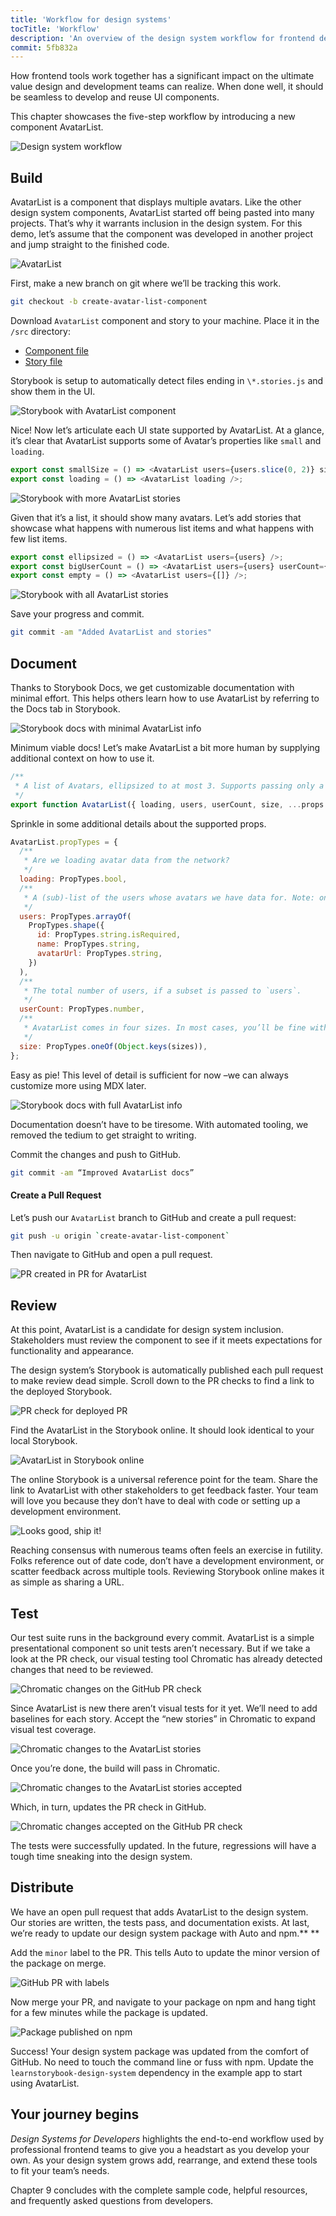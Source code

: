 ```yaml
---
title: 'Workflow for design systems'
tocTitle: 'Workflow'
description: 'An overview of the design system workflow for frontend developers'
commit: 5fb832a
---
```


How frontend tools work together has a significant impact on the ultimate value design and development teams can realize. When done well, it should be seamless to develop and reuse UI components.

This chapter showcases the five-step workflow by introducing a new component AvatarList.

![Design system workflow](/design-systems-for-developers/design-system-workflow-horizontal.jpg)

## Build

AvatarList is a component that displays multiple avatars. Like the other design system components, AvatarList started off being pasted into many projects. That’s why it warrants inclusion in the design system. For this demo, let’s assume that the component was developed in another project and jump straight to the finished code.

![AvatarList](/design-systems-for-developers/AvatarList.jpg)

First, make a new branch on git where we’ll be tracking this work.

```bash
git checkout -b create-avatar-list-component
```

Download `AvatarList` component and story to your machine. Place it in the `/src` directory:

- [Component file](https://raw.githubusercontent.com/chromaui/learnstorybook-design-system/2347a5e8b27635f39091728d0845ff7a2ded3699/src/AvatarList.js)
- [Story file](https://raw.githubusercontent.com/chromaui/learnstorybook-design-system/2347a5e8b27635f39091728d0845ff7a2ded3699/src/AvatarList.stories.js)

Storybook is setup to automatically detect files ending in `\*.stories.js` and show them in the UI.

![Storybook with AvatarList component](/design-systems-for-developers/storybook-with-avatarlist.png)

Nice! Now let’s articulate each UI state supported by AvatarList. At a glance, it’s clear that AvatarList supports some of Avatar’s properties like `small` and `loading`.

```javascript
export const smallSize = () => <AvatarList users={users.slice(0, 2)} size="small" />;
export const loading = () => <AvatarList loading />;
```

![Storybook with more AvatarList stories](/design-systems-for-developers/storybook-with-avatarlist-loading.png)

Given that it’s a list, it should show many avatars. Let’s add stories that showcase what happens with numerous list items and what happens with few list items.

```javascript
export const ellipsized = () => <AvatarList users={users} />;
export const bigUserCount = () => <AvatarList users={users} userCount={100} />;
export const empty = () => <AvatarList users={[]} />;
```

![Storybook with all AvatarList stories](/design-systems-for-developers/storybook-with-all-avatarlist-stories.png)

Save your progress and commit.

```bash
git commit -am "Added AvatarList and stories"
```

## Document

Thanks to Storybook Docs, we get customizable documentation with minimal effort. This helps others learn how to use AvatarList by referring to the Docs tab in Storybook.

![Storybook docs with minimal AvatarList info](/design-systems-for-developers/storybook-docs-minimal-avatarlist.png)

Minimum viable docs! Let’s make AvatarList a bit more human by supplying additional context on how to use it.

```javascript
/**
 * A list of Avatars, ellipsized to at most 3. Supports passing only a subset of the total user count.
 */
export function AvatarList({ loading, users, userCount, size, ...props }) {
```

Sprinkle in some additional details about the supported props.

```javascript
AvatarList.propTypes = {
  /**
   * Are we loading avatar data from the network?
   */
  loading: PropTypes.bool,
  /**
   * A (sub)-list of the users whose avatars we have data for. Note: only 3 will be displayed.
   */
  users: PropTypes.arrayOf(
    PropTypes.shape({
      id: PropTypes.string.isRequired,
      name: PropTypes.string,
      avatarUrl: PropTypes.string,
    })
  ),
  /**
   * The total number of users, if a subset is passed to `users`.
   */
  userCount: PropTypes.number,
  /**
   * AvatarList comes in four sizes. In most cases, you’ll be fine with `medium`.
   */
  size: PropTypes.oneOf(Object.keys(sizes)),
};
```

Easy as pie! This level of detail is sufficient for now –we can always customize more using MDX later.

![Storybook docs with full AvatarList info](/design-systems-for-developers/storybook-docs-full-avatarlist.png)

Documentation doesn’t have to be tiresome. With automated tooling, we removed the tedium to get straight to writing.

Commit the changes and push to GitHub.

```bash
git commit -am “Improved AvatarList docs”
```

<h4>Create a Pull Request</h4>

Let’s push our `AvatarList` branch to GitHub and create a pull request:

```bash
git push -u origin `create-avatar-list-component`
```

Then navigate to GitHub and open a pull request.

![PR created in PR for AvatarList](/design-systems-for-developers/github-pr-create-avatarlist.png)

## Review

At this point, AvatarList is a candidate for design system inclusion. Stakeholders must review the component to see if it meets expectations for functionality and appearance.

The design system’s Storybook is automatically published each pull request to make review dead simple. Scroll down to the PR checks to find a link to the deployed Storybook.

![PR check for deployed PR](/design-systems-for-developers/github-pr-checks-deployed.png)

Find the AvatarList in the Storybook online. It should look identical to your local Storybook.

![AvatarList in Storybook online](/design-systems-for-developers/netlify-deployed-avatarlist-stories.png)

The online Storybook is a universal reference point for the team. Share the link to AvatarList with other stakeholders to get feedback faster. Your team will love you because they don’t have to deal with code or setting up a development environment.

![Looks good, ship it!](/design-systems-for-developers/visual-review-shipit.png)

Reaching consensus with numerous teams often feels an exercise in futility. Folks reference out of date code, don’t have a development environment, or scatter feedback across multiple tools. Reviewing Storybook online makes it as simple as sharing a URL.

## Test

Our test suite runs in the background every commit. AvatarList is a simple presentational component so unit tests aren’t necessary. But if we take a look at the PR check, our visual testing tool Chromatic has already detected changes that need to be reviewed.

![Chromatic changes on the GitHub PR check](/design-systems-for-developers/github-pr-checks-chromatic-changes.png)

Since AvatarList is new there aren’t visual tests for it yet. We’ll need to add baselines for each story. Accept the “new stories” in Chromatic to expand visual test coverage.

![Chromatic changes to the AvatarList stories](/design-systems-for-developers/chromatic-avatarlist-changes.png)

Once you’re done, the build will pass in Chromatic.

![Chromatic changes to the AvatarList stories accepted](/design-systems-for-developers/chromatic-avatarlist-changes-accepted.png)

Which, in turn, updates the PR check in GitHub.

![Chromatic changes accepted on the GitHub PR check](/design-systems-for-developers/github-pr-checks-chromatic-changes-accepted.png)

The tests were successfully updated. In the future, regressions will have a tough time sneaking into the design system.

## Distribute

We have an open pull request that adds AvatarList to the design system. Our stories are written, the tests pass, and documentation exists. At last, we’re ready to update our design system package with Auto and npm.\*\* \*\*

Add the `minor` label to the PR. This tells Auto to update the minor version of the package on merge.

![GitHub PR with labels](/design-systems-for-developers/github-pr-labelled.png)

Now merge your PR, and navigate to your package on npm and hang tight for a few minutes while the package is updated.

![Package published on npm](/design-systems-for-developers/npm-published-package.png)

Success! Your design system package was updated from the comfort of GitHub. No need to touch the command line or fuss with npm. Update the `learnstorybook-design-system` dependency in the example app to start using AvatarList.

## Your journey begins

_Design Systems for Developers_ highlights the end-to-end workflow used by professional frontend teams to give you a headstart as you develop your own. As your design system grows add, rearrange, and extend these tools to fit your team’s needs.

Chapter 9 concludes with the complete sample code, helpful resources, and frequently asked questions from developers.
